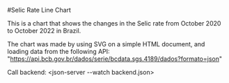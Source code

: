 #Selic Rate Line Chart

This is a chart that shows the changes in the Selic rate from October 2020 to October 2022 in Brazil.

The chart was made by using SVG on a simple HTML document, and loading data from the following API:
"https://api.bcb.gov.br/dados/serie/bcdata.sgs.4189/dados?formato=json"

Call backend: <json-server --watch backend.json>
